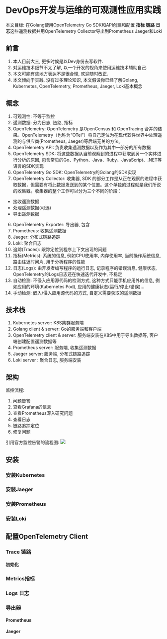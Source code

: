 #  DevOps开发与运维的可观测性应用实践
本文目标: 在Golang使用OpenTelemetry Go SDK和API创建和配置 **指标** **链路** **日志**这些遥测数据并用OpenTelemetry Collector导出到Prometheus Jaeger和Loki

## 前言
1. 本人目前大三, 更多时候是以Dev身份去写软件.
2. 对运维技术细节不太了解, 以一个开发的视角来使用运维技术辅助自己.
3. 本文可能有些地方表达不是很合理, 欢迎随时改正.
4. 本文倾向于实践, 没有过多理论知识, 本文假设你已经了解Golang, Kubernetes, OpenTelemetry, Prometheus, Jaeger, Loki基本概念

## 概念
1. 可观测性: 不等于监控
2. 遥测数据: 分为日志, 链路, 指标
3. OpenTelemetry: OpenTelemetry 是OpenCensus 和 OpenTracing 合并的结果。OpenTelemetry（也称为“OTel”）将自己定位为在现代软件世界中处理遥测的与供应商(Prometheus, Jaeger)等后端无关的方法。
4. OpenTelemetry API: 负责收集遥测数据以及作为其中一部分的所有数据
5. OpenTelemetry SDK: 将这些数据从当前观察到的进程中获取到另一个实体进行分析的原因, 包含常见的Go、Python、Java、Ruby、JavaScript、.NET等语言的SDK实现
6. OpenTelemetry Go SDK: OpenTelemetry的Golang的SDK实现
7. OpenTelemetry Collector: 收集器, SDK 的部分工作是从正在观察的进程中获取数据，但需要有将此数据发送到的某个位置。这个单独的过程就是我们所说的收集器。收集器的整个工作可以分为三个不同的阶段：
- 接收遥测数据
- 处理遥测数据(可选)
- 导出遥测数据
6. OpenTelemetry Exporter: 导出器, 包含
7. Prometheus: 收集遥测数据
8. Jaeger: 分布式链路追踪
9. Loki: 聚合日志
10. 追踪(Traces): 跟踪定位到程序上下文出现的问题
11. 指标(Metrics): 系统的信息, 例如CPU使用率, 内存使用率, 当前操作系统信息, 路由往返时间片, 用于分析程序的性能
12. 日志(Logs): 由开发者编写程序的运行日志, 记录程序的错误消息, 健康状态, OpenTelemetry的Logs日志还在快速迭代开发中, 不稳定
13. 自动检测: 不侵入应用源代码的检测方式, 这种方式只能手机应用外的信息, 例如应用的环境(Kubernetes Pod), 应用的健康状态(运行/停止/错误)...
14. 手动检测: 嵌入/侵入应用源代码的方式, 自定义需要获取的遥测数据

## 技术栈
1. Kubernetes server: K8S集群服务端
2. Golang client & server: Go的服务端和客户端
3. OpenTelemetry client & server: 服务端安装在K8S中用于导出数据等, 客户端创建配置遥测数据等
4. Prometheus server: 服务端, 收集遥测数据
5. Jaeger server: 服务端, 分布式链路追踪 
6. Loki server : 聚合日志, 服务端安装

## 架构
监控流程:
1. 问题告警
2. 查看Grafana的信息
3. 查看Prometheus深入研究问题
4. 查看日志
5. 链路追踪定位
6. 修复问题

引用官方监控告警的流程图:
![](https://pic-cdn.ewhisper.cn/img/2022/04/19/a46512421ecef38c4c4c80c18bdc3b0d-20220419143617.png)

## 安装

### 安装Kubernetes


### 安装Jaeger


### 安装Prometheus


### 安装Loki


## 配置OpenTelemetry Client

### Trace 链路
#### 初始化
### Metrics指标
### Logs 日志

### 导出器
#### Prometheus
#### Jaeger
